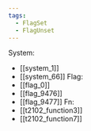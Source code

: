 ```yaml
---
tags:
  - FlagSet
  - FlagUnset
---
```

System:
- [[system_1]]
- [[system_66]]
Flag:
- [[flag_0]]
- [[flag_9476]]
- [[flag_9477]]
Fn:
- [[t2102_function3]]
- [[t2102_function7]]
